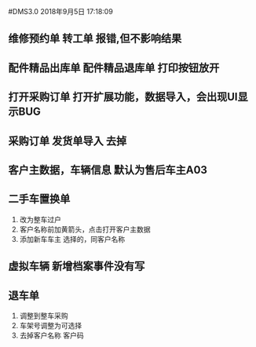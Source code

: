 #DMS3.0  2018年9月5日 17:18:09 
## 维修预约单	转工单   报错,但不影响结果
## 配件精品出库单 配件精品退库单 打印按钮放开
## 打开采购订单  打开扩展功能，数据导入，会出现UI显示BUG
## 采购订单	发货单导入 去掉
## 客户主数据，车辆信息  默认为售后车主A03
## 二手车置换单	
1. 改为整车过户
2. 客户名称前加黄箭头，点击打开客户主数据
3. 添加新车车主	选择的，同客户名称
## 虚拟车辆  新增档案事件没有写
## 退车单
1. 调整到整车采购
2. 车架号调整为可选择
3. 去掉客户名称 客户码